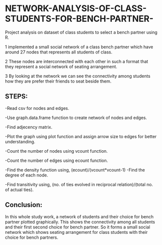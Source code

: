 # NETWORK-ANALYSIS-OF-CLASS-STUDENTS-FOR-BENCH-PARTNER-
Project analysis on dataset of class students to select a bench partner using R.

1 impIemented a small social network of a class bench partner which have around 27 nodes that represents all students of class.

2 These nodes are interconnected with each other in such a format  that they represent a social network of seating arrangement.

3 By looking at the network we can see the connectivity among students how they are prefer their friends to seat beside them.

## STEPS:

-Read csv for nodes and edges.

-Use graph.data.frame function to create network of nodes and edges.

-Find adjecency matrix.

-Plot the graph using plot function and assign arrow size to edges for better understanding.

-Count the number of nodes using vcount function.

-Count the number of edges using ecount function.

-Find the density function using,
		(ecount)/(vcount*vcount-1)
-Find the degree of each node.

-Find transitivity using,
	         (no. of ties evolved in reciprocal relation)/(total 						no. of actual ties).
           
           
           
 ## Conclusion:
 
 In this whole study work, a network of students and their choice for bench partner plotted graphically. This shows the connectivity among all students and their first second choice for bench partner. So it forms a small social network which shows seating arrangement for class students with their choice for bench partners.

